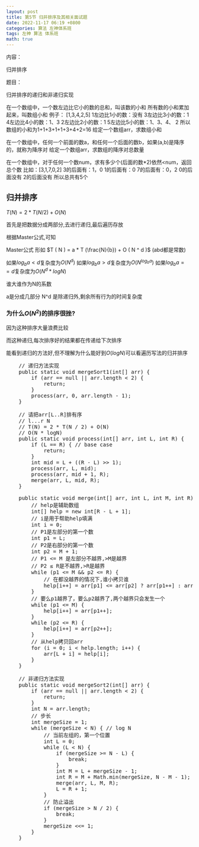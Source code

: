 ```yaml
---
layout: post
title: 第5节 归并排序及其相关面试题
date: 2022-11-17 06:19 +0800
categories: 算法 左神体系班 
tags: 左神 算法 体系班
math: true
---
```


内容：

归并排序

题目：

归并排序的递归和非递归实现

在一个数组中，一个数左边比它小的数的总和，叫该数的小和
所有数的小和累加起来，叫数组小和
例子： [1,3,4,2,5] 
1左边比1小的数：没有
3左边比3小的数：1
4左边比4小的数：1、3
2左边比2小的数：1
5左边比5小的数：1、3、4、 2
所以数组的小和为1+1+3+1+1+3+4+2=16 
给定一个数组arr，求数组小和

在一个数组中，任何一个前面的数a，和任何一个后面的数b，如果(a,b)是降序的，就称为降序对
给定一个数组arr，求数组的降序对总数量

在一个数组中，对于任何一个数num，求有多少个(后面的数*2)依然<num，返回总个数
比如：[3,1,7,0,2]
3的后面有：1，0
1的后面有：0
7的后面有：0，2
0的后面没有
2的后面没有
所以总共有5个


## 归并排序
$T(N)=2 * T(N/2) + O(N)$

首先是把数据分成两部分,去进行递归,最后遍历存放

根据Master公式,可知

Master公式
形如 $T ( N ) = a * T (\frac{N}{b}) + O ( N ^ d )$ (abd都是常数)

如果$log_ba < d$复杂度为$O(N^d)$
如果$log_ba > d$复杂度为$O(N^{log_ba})$
如果$log_ba == d$复杂度为$O(N^d * logN)$

谁大谁作为N的系数

a是分成几部分
N^d 是除递归外,剩余所有行为的时间复杂度


### 为什么$O(N^2)$的排序很挫?

因为这种排序大量浪费比较

而这种递归,每次排序好的结果都在传递给下次排序

能看到递归的方法好,但不理解为什么能好到$O(logN)$可以看遍历写法的归并排序

<pre>
	// 递归方法实现
	public static void mergeSort1(int[] arr) {
		if (arr == null || arr.length < 2) {
			return;
		}
		process(arr, 0, arr.length - 1);
	}

	// 请把arr[L..R]排有序
	// l...r N
	// T(N) = 2 * T(N / 2) + O(N)
	// O(N * logN)
	public static void process(int[] arr, int L, int R) {
		if (L == R) { // base case
			return;
		}
		int mid = L + ((R - L) >> 1);
		process(arr, L, mid);
		process(arr, mid + 1, R);
		merge(arr, L, mid, R);
	}

	public static void merge(int[] arr, int L, int M, int R) {
        // help是辅助数组
		int[] help = new int[R - L + 1];
        // i是用于帮助help填满
		int i = 0;
        // P1是左部分的第一个数
		int p1 = L;
        // P2是右部分的第一个数
		int p2 = M + 1;
        // P1 <= M 是左部分不越界,>M是越界
        // P2 ≤ R是不越界,>R是越界
		while (p1 <= M && p2 <= R) {
            // 在都没越界的情况下,谁小拷贝谁
			help[i++] = arr[p1] <= arr[p2] ? arr[p1++] : arr[p2++];
		}
		// 要么p1越界了，要么p2越界了,两个越界只会发生一个
		while (p1 <= M) {
			help[i++] = arr[p1++];
		}
		while (p2 <= R) {
			help[i++] = arr[p2++];
		}
        // 从help拷贝回arr
		for (i = 0; i < help.length; i++) {
			arr[L + i] = help[i];
		}
	}

	// 非递归方法实现
	public static void mergeSort2(int[] arr) {
		if (arr == null || arr.length < 2) {
			return;
		}
		int N = arr.length;
		// 步长
		int mergeSize = 1;
		while (mergeSize < N) { // log N
			// 当前左组的，第一个位置
			int L = 0;
			while (L < N) {
				if (mergeSize >= N - L) {
					break;
				}
				int M = L + mergeSize - 1;
				int R = M + Math.min(mergeSize, N - M - 1);
				merge(arr, L, M, R);
				L = R + 1;
			}
			// 防止溢出
			if (mergeSize > N / 2) {
				break;
			}
			mergeSize <<= 1;
		}
	}
</pre>